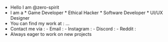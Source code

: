 - Hello I am @zero-spirit
- I am a         * Game Developer
                 * Ethical Hacker
                 * Software Developer
                 * UI/UX Designer
- You can find my work at : ...
- Contact me via : -  Email : 
                   -  Instagram :
                   -  Discord : 
                   -  Reddit : 
- Always eager to work on new projects

<!--
**zero-spirit/zero-spirit** is a ✨ _special_ ✨ repository because its `README.md` (this file) appears on your GitHub profile.

Here are some ideas to get you started:

- 🔭 I’m currently working on ...
- 🌱 I’m currently learning ...
- 👯 I’m looking to collaborate on ...
- 🤔 I’m looking for help with ...
- 💬 Ask me about ...
- 📫 How to reach me: ...
- 😄 Pronouns: ...
- ⚡ Fun fact: ...
-->
